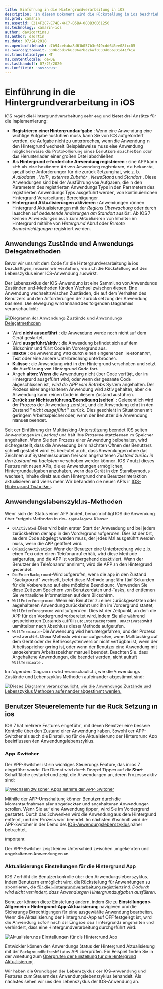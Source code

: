 ```yaml
---
title: Einführung in die Hintergrundverarbeitung in iOS
description: 'In diesem Dokument wird die Rückstellung in ios beschrieben: Anwendungs Zustände, Anwendungslebenszyklus-Methoden und Aktualisierung der Hintergrund-app.'
ms.prod: xamarin
ms.assetid: E214F2C7-E74E-46C7-B5BA-080B30D61250
ms.technology: xamarin-ios
author: davidortinau
ms.author: daortin
ms.date: 07/24/2018
ms.openlocfilehash: b7b94ce0aba8d61b057b3e649cdd646ee08fcc05
ms.sourcegitcommit: 008bcbd37b6c96a7be2baf0633d066931d41f61a
ms.translationtype: MT
ms.contentlocale: de-DE
ms.lasthandoff: 07/22/2020
ms.locfileid: "86933093"
---
```

# <a name="introduction-to-backgrounding-in-ios"></a>Einführung in die Hintergrundverarbeitung in iOS

IOS regelt die Hintergrundverarbeitung sehr eng und bietet drei Ansätze für die Implementierung:

- **Registrieren einer Hintergrundaufgabe** : Wenn eine Anwendung eine wichtige Aufgabe ausführen muss, kann Sie von IOS aufgefordert werden, die Aufgabe nicht zu unterbrechen, wenn die Anwendung in den Hintergrund wechselt. Beispielsweise muss eine Anwendung möglicherweise die Protokollierung eines Benutzers abschließen oder das Herunterladen einer großen Datei abschließen.
- **Als Hintergrund erforderliche Anwendung registrieren** : eine APP kann sich als eine bestimmte Art von Anwendung registrieren, die bekannte, spezifische Anforderungen für die zurück Setzung hat, wie z. b. *Audiodaten* , *VoIP* , *externes Zubehör* , *NewsStand* und *Standort* . Diese Anwendungen sind bei der Ausführung von Aufgaben, die in den Parametern des registrierten Anwendungs Typs in den Parametern des registrierten Anwendungs Typs ausgeführt werden, von kontinuierlichen Hintergrund Verarbeitungs Berechtigungen.
- **Hintergrund Aktualisierungen aktivieren** : Anwendungen können Hintergrund Aktualisierungen mit der *Regions Überwachung* oder durch lauschen auf *bedeutende Änderungen am Standort* auslöst. Ab IOS 7 können Anwendungen auch zum Aktualisieren von Inhalten im Hintergrund mithilfe von *Hintergrund* Abruf oder *Remote Benachrichtigungen* registriert werden.

## <a name="application-states-and-application-delegate-methods"></a>Anwendungs Zustände und Anwendungs Delegatmethoden

Bevor wir uns mit dem Code für die Hintergrundverarbeitung in ios beschäftigen, müssen wir verstehen, wie sich die Rückstellung auf den Lebenszyklus einer IOS-Anwendung auswirkt.

Der Lebenszyklus der IOS-Anwendung ist eine Sammlung von Anwendungs Zuständen und-Methoden für den Wechsel zwischen diesen. Eine Anwendung wechselt zwischen Zuständen, die auf dem Verhalten des Benutzers und den Anforderungen der zurück setzung der Anwendung basieren. Die Bewegung wird anhand des folgenden Diagramms veranschaulicht:

 [![Diagramm der Anwendungs Zustände und Anwendungs Delegatmethoden](introduction-to-backgrounding-in-ios-images/applicationlifecycle-.png)](introduction-to-backgrounding-in-ios-images/applicationlifecycle-.png#lightbox)

- Wird **nicht ausgeführt** : die Anwendung wurde noch nicht auf dem Gerät gestartet.
- Wird **ausgeführt/aktiv** : die Anwendung befindet sich auf dem Bildschirm und führt Code im Vordergrund aus.
- **Inaktiv** : die Anwendung wird durch einen eingehenden Telefonanruf, Text oder eine andere Unterbrechung unterbrochen.
- **Kulisse** : die Anwendung wird in den Hintergrund verschoben und setzt die Ausführung von Hintergrund Code fort.
- Angeh **alten: Wenn** die Anwendung nicht über Code verfügt, der im Hintergrund ausgeführt wird, oder wenn der gesamte Code abgeschlossen ist *, wird die APP vom Betriebs* System angehalten. Der Prozess einer angehaltenen Anwendung wird aktiv gehalten, aber die Anwendung kann keinen Code in diesem Zustand ausführen.
- **Zurück zur Nichtausführung/Beendigung (selten)** : Gelegentlich wird der Prozess der Anwendung zerstört, und die Anwendung kehrt in den Zustand " *nicht ausgeführt* " zurück. Dies geschieht in Situationen mit geringem Arbeitsspeicher oder, wenn der Benutzer die Anwendung manuell beendet.

Seit der Einführung der Multitasking-Unterstützung beendet IOS selten *Anwendungen im Leerlauf* und hält Ihre Prozesse stattdessen im Speicher angehalten. Wenn Sie den Prozess einer Anwendung beibehalten, wird sichergestellt, dass die Anwendung beim nächsten Öffnen des Benutzers schnell gestartet wird. Es bedeutet auch, dass Anwendungen ohne das Zeichnen auf Systemressourcen frei vom angehaltenen *Zustand zurück in den Zustand mit* *backstem* verschoben werden können. IOS 7 nutzt dieses Feature mit neuen APIs, die es Anwendungen ermöglichen, Hintergrundaufgaben anzuhalten, wenn das Gerät in den Standbymodus wechselt, Inhalte direkt aus dem Hintergrund ohne Benutzerinteraktion aktualisieren und vieles mehr. Wir behandeln die neuen APIs in [IOS-Hintergrund Techniken](~/ios/app-fundamentals/backgrounding/ios-backgrounding-techniques/index.md).

## <a name="application-lifecycle-methods"></a>Anwendungslebenszyklus-Methoden

Wenn sich der Status einer APP ändert, benachrichtigt IOS die Anwendung über Ereignis Methoden in der- `AppDelegate` Klasse:

- `OnActivated`-Dies wird beim ersten Start der Anwendung und bei jedem zurückkehren der app in den Vordergrund aufgerufen. Dies ist der Ort, an dem Code abgelegt werden muss, der jedes Mal ausgeführt werden muss, wenn die APP geöffnet wird.
- `OnResignActivation`: Wenn der Benutzer eine Unterbrechung wie z. b. einen Text oder einen Telefonanruf erhält, wird diese Methode aufgerufen, und die APP ist vorübergehend deaktiviert. Wenn der Benutzer den Telefonanruf annimmt, wird die APP an den Hintergrund gesendet.
- `DidEnterBackground`-Wird aufgerufen, wenn die app in den Zustand "Background" wechselt, bietet diese Methode ungefähr fünf Sekunden für die Vorbereitung auf eine mögliche Beendigung. Verwenden Sie diese Zeit zum Speichern von Benutzerdaten und-Tasks, und entfernen Sie vertrauliche Informationen auf dem Bildschirm.
- `WillEnterForeground`: Wenn ein Benutzer zu einer zurückgesetzten oder angehaltenen Anwendung zurückkehrt und ihn im Vordergrund startet, `WillEnterForeground` wird aufgerufen. Dies ist der Zeitpunkt, an dem die APP für den Vordergrund vorbereitet wird, indem Sie alle während gespeicherten Zustands auffüllt `DidEnterBackground` .  `OnActivated`wird unmittelbar nach Abschluss dieser Methode aufgerufen.
- `WillTerminate`-Die Anwendung wird heruntergefahren, und der Prozess wird zerstört. Diese Methode wird nur aufgerufen, wenn Multitasking auf dem Gerät oder der Betriebssystemversion nicht verfügbar ist, wenn der Arbeitsspeicher gering ist, oder wenn der Benutzer eine Anwendung mit umgekehrtem Arbeitsspeicher manuell beendet. Beachten Sie, dass Angehaltene Anwendungen, die beendet werden, nicht aufruft `WillTerminate` .

Im folgenden Diagramm wird veranschaulicht, wie die Anwendungs Zustände und Lebenszyklus Methoden aufeinander abgestimmt sind:

 [![Dieses Diagramm veranschaulicht, wie die Anwendungs Zustände und Lebenszyklus Methoden aufeinander abgestimmt werden.](introduction-to-backgrounding-in-ios-images/image2.png)](introduction-to-backgrounding-in-ios-images/image2.png#lightbox)

## <a name="user-controls-for-backgrounding-in-ios"></a>Benutzer Steuerelemente für die Rück Setzung in ios

IOS 7 hat mehrere Features eingeführt, mit denen Benutzer eine bessere Kontrolle über den Zustand einer Anwendung haben. Sowohl der APP-Switcher als auch die Einstellung für die Aktualisierung der Hintergrund App beeinflussen den Anwendungslebenszyklus.

### <a name="app-switcher"></a>App-Switcher

Der APP-Switcher ist ein wichtiges Steuerungs Feature, das in ios 7 eingeführt wurde. Der Dienst wird durch Doppel Tippen auf die **Start** Schaltfläche gestartet und zeigt die Anwendungen an, deren Prozesse aktiv sind:

 [![Wechseln zwischen Apps mithilfe der APP-Switcher](introduction-to-backgrounding-in-ios-images/app-switcher-.png)](introduction-to-backgrounding-in-ios-images/app-switcher-.png#lightbox)

Mithilfe der APP-Umschaltung können Benutzer durch die Momentaufnahmen aller abgedeckten und angehaltenen Anwendungen scrollen. Wenn Sie auf eine Anwendung tippen, wird Sie im Vordergrund gestartet. Durch das Schwenken wird die Anwendung aus dem Hintergrund entfernt, und der Prozess wird beendet. Im nächsten Abschnitt wird der APP-Switcher in der Demo des [IOS-Anwendungslebenszyklus](~/ios/app-fundamentals/backgrounding/application-lifecycle-demo.md) näher betrachtet.

> [!IMPORTANT]
> Der APP-Switcher zeigt keinen Unterschied zwischen umgekehrten und angehaltenen Anwendungen an.

### <a name="background-app-refresh-settings"></a>Aktualisierungs Einstellungen für die Hintergrund App

IOS 7 erhöht die Benutzerkontrolle über den Anwendungslebenszyklus, indem Benutzern ermöglicht wird, die Rückstellung für Anwendungen zu abonnieren, die [für die Hintergrundverarbeitung registriert](~/ios/app-fundamentals/backgrounding/ios-backgrounding-techniques/registering-applications-to-run-in-background.md)sind. *Dadurch wird nicht verhindert, dass Anwendungen Hintergrundaufgaben ausführen*.

Benutzer können diese Einstellung ändern, indem Sie zu **Einstellungen > Allgemein > Hintergrund-App-Aktualisierung** navigieren und die Sicherungs Berechtigungen für eine ausgewählte Anwendung bearbeiten. Wenn die Aktualisierung der Hintergrund-App auf OFF festgelegt ist, wird die Anwendung sofort nach der Eingabe des Hintergrunds angehalten und verhindert, dass eine Hintergrundverarbeitung durchgeführt wird:

 [![Aktualisierungs Einstellungen für die Hintergrund App](introduction-to-backgrounding-in-ios-images/settings-.png)](introduction-to-backgrounding-in-ios-images/settings-.png#lightbox)

Entwickler können den Anwendungs Status der Hintergrund Aktualisierung mit der `BackgroundRefreshStatus` API überprüfen. Ein Beispiel finden Sie in der Anleitung zum [Überprüfen der Einstellung für die Hintergrund Aktualisierung](https://github.com/xamarin/recipes/tree/master/Recipes/ios/multitasking/check_background_refresh_setting).

Wir haben die Grundlagen des Lebenszyklus der IOS-Anwendung und Features zum Steuern des Anwendungslebenszyklus behandelt. Als nächstes sehen wir uns den Lebenszyklus der IOS-Anwendung an.
